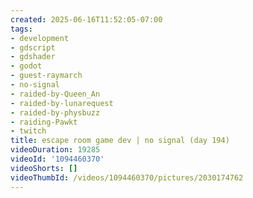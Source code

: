 ```yaml
---
created: 2025-06-16T11:52:05-07:00
tags:
- development
- gdscript
- gdshader
- godot
- guest-raymarch
- no-signal
- raided-by-Queen_An
- raided-by-lunarequest
- raided-by-physbuzz
- raiding-Pawkt
- twitch
title: escape room game dev | no signal (day 194)
videoDuration: 19285
videoId: '1094460370'
videoShorts: []
videoThumbId: /videos/1094460370/pictures/2030174762
---
```

